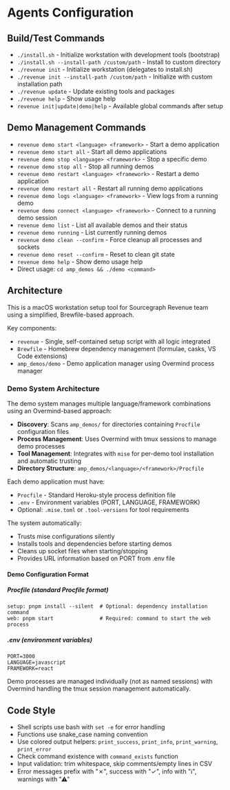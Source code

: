 # Agents Configuration

## Build/Test Commands

- `./install.sh` - Initialize workstation with development tools (bootstrap)
- `./install.sh --install-path /custom/path` - Install to custom directory
- `./revenue init` - Initialize workstation (delegates to install.sh)
- `./revenue init --install-path /custom/path` - Initialize with custom installation path
- `./revenue update` - Update existing tools and packages  
- `./revenue help` - Show usage help
- `revenue init|update|demo|help` - Available global commands after setup

## Demo Management Commands

- `revenue demo start <language> <framework>` - Start a demo application
- `revenue demo start all` - Start all demo applications
- `revenue demo stop <language> <framework>` - Stop a specific demo
- `revenue demo stop all` - Stop all running demos
- `revenue demo restart <language> <framework>` - Restart a demo application
- `revenue demo restart all` - Restart all running demo applications
- `revenue demo logs <language> <framework>` - View logs from a running demo
- `revenue demo connect <language> <framework>` - Connect to a running demo session
- `revenue demo list` - List all available demos and their status
- `revenue demo running` - List currently running demos
- `revenue demo clean --confirm` - Force cleanup all processes and sockets
- `revenue demo reset --confirm` - Reset to clean git state
- `revenue demo help` - Show demo usage help
- Direct usage: `cd amp_demos && ./demo <command>`

## Architecture

This is a macOS workstation setup tool for Sourcegraph Revenue team using a simplified, Brewfile-based approach.

Key components:

- `revenue` - Single, self-contained setup script with all logic integrated
- `Brewfile` - Homebrew dependency management (formulae, casks, VS Code extensions)
- `amp_demos/demo` - Demo application manager using Overmind process manager

### Demo System Architecture

The demo system manages multiple language/framework combinations using an Overmind-based approach:

- **Discovery**: Scans `amp_demos/` for directories containing `Procfile` configuration files
- **Process Management**: Uses Overmind with tmux sessions to manage demo processes
- **Tool Management**: Integrates with `mise` for per-demo tool installation and automatic trusting
- **Directory Structure**: `amp_demos/<language>/<framework>/Procfile`

Each demo application must have:

- `Procfile` - Standard Heroku-style process definition file
- `.env` - Environment variables (PORT, LANGUAGE, FRAMEWORK)
- Optional: `.mise.toml` or `.tool-versions` for tool requirements

The system automatically:

- Trusts mise configurations silently
- Installs tools and dependencies before starting demos
- Cleans up socket files when starting/stopping
- Provides URL information based on PORT from .env file

#### Demo Configuration Format

##### Procfile (standard Procfile format)

```Procfile
setup: pnpm install --silent  # Optional: dependency installation command
web: pnpm start               # Required: command to start the web process
```

##### .env (environment variables)

```env
PORT=3000
LANGUAGE=javascript
FRAMEWORK=react
```

Demo processes are managed individually (not as named sessions) with Overmind handling the tmux session management automatically.

## Code Style

- Shell scripts use bash with `set -e` for error handling
- Functions use snake_case naming convention
- Use colored output helpers: `print_success`, `print_info`, `print_warning`, `print_error`
- Check command existence with `command_exists` function
- Input validation: trim whitespace, skip comments/empty lines in CSV
- Error messages prefix with "✗", success with "✓", info with "ℹ", warnings with "⚠"
